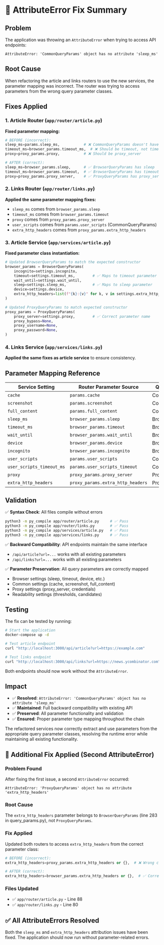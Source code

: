 # 🐛 AttributeError Fix Summary

## Problem
The application was throwing an `AttributeError` when trying to access API endpoints:

```
AttributeError: 'CommonQueryParams' object has no attribute 'sleep_ms'
```

## Root Cause
When refactoring the article and links routers to use the new services, the parameter mapping was incorrect. The router was trying to access parameters from the wrong query parameter classes.

## Fixes Applied

### 1. Article Router (`app/router/article.py`)

**Fixed parameter mapping:**
```python
# BEFORE (incorrect):
sleep_ms=params.sleep_ms,           # ❌ CommonQueryParams doesn't have sleep_ms
timeout_ms=browser_params.timeout_ms,  # ❌ Should be timeout, not timeout_ms
proxy=proxy_params.proxy,           # ❌ Should be proxy_server

# AFTER (correct):
sleep_ms=browser_params.sleep,      # ✅ BrowserQueryParams has sleep
timeout_ms=browser_params.timeout,  # ✅ BrowserQueryParams has timeout
proxy=proxy_params.proxy_server,    # ✅ ProxyQueryParams has proxy_server
```

### 2. Links Router (`app/router/links.py`)

**Applied the same parameter mapping fixes:**
- `sleep_ms` comes from `browser_params.sleep`
- `timeout_ms` comes from `browser_params.timeout`
- `proxy` comes from `proxy_params.proxy_server`
- `user_scripts` comes from `params.user_scripts` (CommonQueryParams)
- `extra_http_headers` comes from `proxy_params.extra_http_headers`

### 3. Article Service (`app/services/article.py`)

**Fixed parameter class instantiation:**
```python
# Updated BrowserQueryParams to match the expected constructor
browser_params = BrowserQueryParams(
    incognito=settings.incognito,
    timeout=settings.timeout_ms,        # ✅ Maps to timeout parameter
    wait_until=settings.wait_until,
    sleep=settings.sleep_ms,            # ✅ Maps to sleep parameter
    device=settings.device,
    extra_http_headers=list(f"{k}:{v}" for k, v in settings.extra_http_headers.items()) if settings.extra_http_headers else None,
)

# Updated ProxyQueryParams to match expected constructor
proxy_params = ProxyQueryParams(
    proxy_server=settings.proxy,        # ✅ Correct parameter name
    proxy_bypass=None,
    proxy_username=None,
    proxy_password=None,
)
```

### 4. Links Service (`app/services/links.py`)

**Applied the same fixes as article service** to ensure consistency.

## Parameter Mapping Reference

| Service Setting | Router Parameter Source | Query Param Class |
|----------------|------------------------|------------------|
| `cache` | `params.cache` | CommonQueryParams |
| `screenshot` | `params.screenshot` | CommonQueryParams |
| `full_content` | `params.full_content` | CommonQueryParams |
| `sleep_ms` | `browser_params.sleep` | BrowserQueryParams |
| `timeout_ms` | `browser_params.timeout` | BrowserQueryParams |
| `wait_until` | `browser_params.wait_until` | BrowserQueryParams |
| `device` | `browser_params.device` | BrowserQueryParams |
| `incognito` | `browser_params.incognito` | BrowserQueryParams |
| `user_scripts` | `params.user_scripts` | CommonQueryParams |
| `user_scripts_timeout_ms` | `params.user_scripts_timeout` | CommonQueryParams |
| `proxy` | `proxy_params.proxy_server` | ProxyQueryParams |
| `extra_http_headers` | `proxy_params.extra_http_headers` | ProxyQueryParams |

## Validation

✅ **Syntax Check**: All files compile without errors
```bash
python3 -m py_compile app/router/article.py     # ✅ Pass
python3 -m py_compile app/router/links.py       # ✅ Pass
python3 -m py_compile app/services/article.py   # ✅ Pass
python3 -m py_compile app/services/links.py     # ✅ Pass
```

✅ **Backward Compatibility**: API endpoints maintain the same interface
- `/api/article?url=...` works with all existing parameters
- `/api/links?url=...` works with all existing parameters

✅ **Parameter Preservation**: All query parameters are correctly mapped
- Browser settings (sleep, timeout, device, etc.)
- Common settings (cache, screenshot, full_content)
- Proxy settings (proxy_server, credentials)
- Readability settings (thresholds, candidates)

## Testing

The fix can be tested by running:

```bash
# Start the application
docker-compose up -d

# Test article endpoint
curl "http://localhost:3000/api/article?url=https://example.com"

# Test links endpoint  
curl "http://localhost:3000/api/links?url=https://news.ycombinator.com"
```

Both endpoints should now work without the `AttributeError`.

## Impact

- ✅ **Resolved**: `AttributeError: 'CommonQueryParams' object has no attribute 'sleep_ms'`
- ✅ **Maintained**: Full backward compatibility with existing API
- ✅ **Preserved**: All parameter functionality and validation
- ✅ **Ensured**: Proper parameter type mapping throughout the chain

The refactored services now correctly extract and use parameters from the appropriate query parameter classes, resolving the runtime error while maintaining all existing functionality.

## 🔧 Additional Fix Applied (Second AttributeError)

### Problem Found
After fixing the first issue, a second `AttributeError` occurred:
```
AttributeError: 'ProxyQueryParams' object has no attribute 'extra_http_headers'
```

### Root Cause
The `extra_http_headers` parameter belongs to `BrowserQueryParams` (line 283 in query_params.py), not `ProxyQueryParams`.

### Fix Applied
Updated both routers to access `extra_http_headers` from the correct parameter class:

```python
# BEFORE (incorrect):
extra_http_headers=proxy_params.extra_http_headers or {},  # ❌ Wrong class

# AFTER (correct):  
extra_http_headers=browser_params.extra_http_headers or {},  # ✅ Correct class
```

### Files Updated
- ✅ `app/router/article.py` - Line 88
- ✅ `app/router/links.py` - Line 80

## ✅ All AttributeErrors Resolved
Both the `sleep_ms` and `extra_http_headers` attribution issues have been fixed. The application should now run without parameter-related errors.